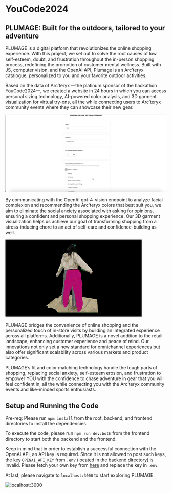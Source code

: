 # YouCode2024

## PLUMAGE: Built for the outdoors, tailored to your adventure

PLUMAGE is a digital platform that revolutionizes the online shopping experience. With this project, we set out to solve the root causes of low self-esteem, doubt, and frustration throughout the in-person shopping process, redefining the promotion of customer mental wellness. Built with JS, computer vision, and the OpenAI API, Plumage is an Arc’teryx catalogue, personalized to you and your favorite outdoor activities.

Based on the data of Arc’teryx —the platinum sponsor of the hackathon YouCode2024—, we created a website in 24 hours in which you can access personal sizing technology, AI-powered color analysis, and 3D garment visualization for virtual try-ons, all the while connecting users to Arc’teryx community events where they can showcase their new gear.

![Customization Survey](images/survey.png)

By communicating with the OpenAI gpt-4-vision endpoint to analyze facial complexion and recommending the Arc'teryx colors that best suit you, we aim to eliminate the social anxiety associated with asking for opinions, ensuring a confident and personal shopping experience. Our 3D garment visualization helps us achieve our goal of transforming shopping from a stress-inducing chore to an act of self-care and confidence-building as well.

![3D Garment Visualization Prototype](images/tryon.gif)

PLUMAGE bridges the convenience of online shopping and the personalized touch of in-store visits by building an integrated experience across all platforms. Additionally, PLUMAGE is a novel addition to the retail landscape, enhancing customer experience and peace of mind. Our innovations not only set a new standard for omnichannel experiences but also offer significant scalability across various markets and product categories.

PLUMAGE’s fit and color matching technology handle the tough parts of shopping, replacing social anxiety, self-esteem erosion, and frustration to empower YOU with the confidence to chase adventure in gear that you will feel confident in, all the while connecting you with the Arc’teryx community events and like-minded sports enthusiasts.

## Setup and Running the Code
Pre-req: Please run `npm install` from the root, backend, and frontend directories to install the dependencies.

To execute the code, please run `npm run dev:both` from the frontend directory to start both the backend and the frontend.

Keep in mind that in order to establish a successful connection with the OpenAI API, an API key is required. Since it is not allowed to post such keys, the key `OPENAI_API_KEY` from `.env` (located in the backend directory) is invalid. Please fetch your own key from [here](https://platform.openai.com/api-keys) and replace the key in `.env`.

At last, please navigate to `localhost:3000` to start exploring PLUMAGE.

![localhost:3000](images/initial.png)
